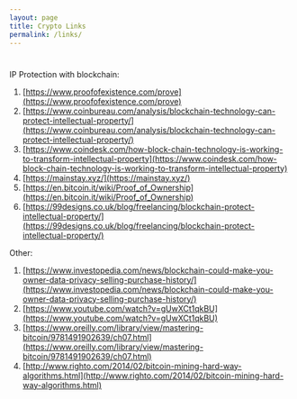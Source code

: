 ```yaml
---
layout: page
title: Crypto Links
permalink: /links/
---
```


#
IP Protection with blockchain:
1. [https://www.proofofexistence.com/prove](https://www.proofofexistence.com/prove)
2. [https://www.coinbureau.com/analysis/blockchain-technology-can-protect-intellectual-property/](https://www.coinbureau.com/analysis/blockchain-technology-can-protect-intellectual-property/)
3. [https://www.coindesk.com/how-block-chain-technology-is-working-to-transform-intellectual-property](https://www.coindesk.com/how-block-chain-technology-is-working-to-transform-intellectual-property)
4. [https://mainstay.xyz/](https://mainstay.xyz/)
5. [https://en.bitcoin.it/wiki/Proof_of_Ownership](https://en.bitcoin.it/wiki/Proof_of_Ownership)
6. [https://99designs.co.uk/blog/freelancing/blockchain-protect-intellectual-property/](https://99designs.co.uk/blog/freelancing/blockchain-protect-intellectual-property/)

Other:
1. [https://www.investopedia.com/news/blockchain-could-make-you-owner-data-privacy-selling-purchase-history/](https://www.investopedia.com/news/blockchain-could-make-you-owner-data-privacy-selling-purchase-history/)
2. [https://www.youtube.com/watch?v=gUwXCt1qkBU](https://www.youtube.com/watch?v=gUwXCt1qkBU)
3. [https://www.oreilly.com/library/view/mastering-bitcoin/9781491902639/ch07.html](https://www.oreilly.com/library/view/mastering-bitcoin/9781491902639/ch07.html)
4. [http://www.righto.com/2014/02/bitcoin-mining-hard-way-algorithms.html](http://www.righto.com/2014/02/bitcoin-mining-hard-way-algorithms.html)
